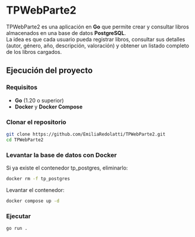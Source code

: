 # TPWebParte2

TPWebParte2 es una aplicación en **Go** que permite crear y consultar libros almacenados en una base de datos **PostgreSQL**.  
La idea es que cada usuario pueda registrar libros, consultar sus detalles (autor, género, año, descripción, valoración) y obtener un listado completo de los libros cargados.

## Ejecución del proyecto

### Requisitos
- **Go** (1.20 o superior)  
- **Docker** y **Docker Compose**  

###  Clonar el repositorio
```bash
git clone https://github.com/EmiliaRedolatti/TPWebParte2.git
cd TPWebParte2
```
### Levantar la base de datos con Docker
Si ya existe el contenedor tp_postgres, eliminarlo:
```bash
docker rm -f tp_postgres
```
Levantar el contenedor:
```bash
docker compose up -d
```
### Ejecutar
```bash
go run .
```
